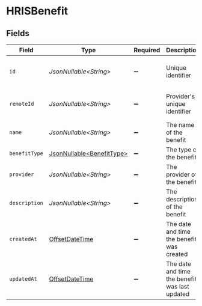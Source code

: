 # HRISBenefit


## Fields

| Field                                                                                     | Type                                                                                      | Required                                                                                  | Description                                                                               | Example                                                                                   |
| ----------------------------------------------------------------------------------------- | ----------------------------------------------------------------------------------------- | ----------------------------------------------------------------------------------------- | ----------------------------------------------------------------------------------------- | ----------------------------------------------------------------------------------------- |
| `id`                                                                                      | *JsonNullable\<String>*                                                                   | :heavy_minus_sign:                                                                        | Unique identifier                                                                         | 8187e5da-dc77-475e-9949-af0f1fa4e4e3                                                      |
| `remoteId`                                                                                | *JsonNullable\<String>*                                                                   | :heavy_minus_sign:                                                                        | Provider's unique identifier                                                              | 8187e5da-dc77-475e-9949-af0f1fa4e4e3                                                      |
| `name`                                                                                    | *JsonNullable\<String>*                                                                   | :heavy_minus_sign:                                                                        | The name of the benefit                                                                   | Health Insurance                                                                          |
| `benefitType`                                                                             | [JsonNullable\<BenefitType>](../../models/components/BenefitType.md)                      | :heavy_minus_sign:                                                                        | The type of the benefit                                                                   |                                                                                           |
| `provider`                                                                                | *JsonNullable\<String>*                                                                   | :heavy_minus_sign:                                                                        | The provider of the benefit                                                               | Aetna                                                                                     |
| `description`                                                                             | *JsonNullable\<String>*                                                                   | :heavy_minus_sign:                                                                        | The description of the benefit                                                            | Health insurance for employees                                                            |
| `createdAt`                                                                               | [OffsetDateTime](https://docs.oracle.com/javase/8/docs/api/java/time/OffsetDateTime.html) | :heavy_minus_sign:                                                                        | The date and time the benefit was created                                                 | 2021-01-01T00:00:00Z                                                                      |
| `updatedAt`                                                                               | [OffsetDateTime](https://docs.oracle.com/javase/8/docs/api/java/time/OffsetDateTime.html) | :heavy_minus_sign:                                                                        | The date and time the benefit was last updated                                            | 2021-01-01T00:00:00Z                                                                      |